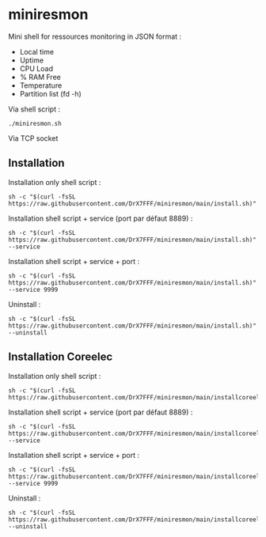 # miniresmon
Mini shell for ressources monitoring in JSON format : 
* Local time
* Uptime
* CPU Load
* % RAM Free
* Temperature
* Partition list (fd -h)
  
Via shell script :
```
./miniresmon.sh
```

Via TCP socket


## Installation
Installation only shell script :
```
sh -c "$(curl -fsSL https://raw.githubusercontent.com/DrX7FFF/miniresmon/main/install.sh)"
```

Installation shell script + service (port par défaut 8889) :
```
sh -c "$(curl -fsSL https://raw.githubusercontent.com/DrX7FFF/miniresmon/main/install.sh)" --service
```

Installation shell script + service + port :
```
sh -c "$(curl -fsSL https://raw.githubusercontent.com/DrX7FFF/miniresmon/main/install.sh)" --service 9999
```

Uninstall :
```
sh -c "$(curl -fsSL https://raw.githubusercontent.com/DrX7FFF/miniresmon/main/install.sh)" --uninstall
```

## Installation Coreelec
Installation only shell script :
```
sh -c "$(curl -fsSL https://raw.githubusercontent.com/DrX7FFF/miniresmon/main/installcoreelec.sh)"
```

Installation shell script + service (port par défaut 8889) :
```
sh -c "$(curl -fsSL https://raw.githubusercontent.com/DrX7FFF/miniresmon/main/installcoreelec.sh)" --service
```

Installation shell script + service + port :
```
sh -c "$(curl -fsSL https://raw.githubusercontent.com/DrX7FFF/miniresmon/main/installcoreelec.sh)" --service 9999
```

Uninstall :
```
sh -c "$(curl -fsSL https://raw.githubusercontent.com/DrX7FFF/miniresmon/main/installcoreelec.sh)" --uninstall
```
